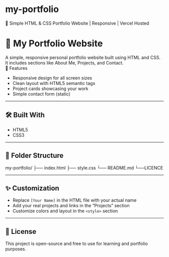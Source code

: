
# my-portfolio
🚀 Simple HTML &amp; CSS Portfolio Website | Responsive | Vercel Hosted


# 💼 My Portfolio Website

A simple, responsive personal portfolio website built using HTML and CSS.  
It includes sections like About Me, Projects, and Contact.  
📌 Features


- Responsive design for all screen sizes
- Clean layout with HTML5 semantic tags
- Project cards showcasing your work
- Simple contact form (static)

---
## 🛠️ Built With

- HTML5
- CSS3

---



## 📁 Folder Structure

my-portfolio/
├── index.html
├── style.css
└── README.md
└──LICENCE

---

## ✨ Customization

- Replace `[Your Name]` in the HTML file with your actual name
- Add your real projects and links in the “Projects” section
- Customize colors and layout in the `<style>` section

---

## 📃 License

This project is open-source and free to use for learning and portfolio purposes.
